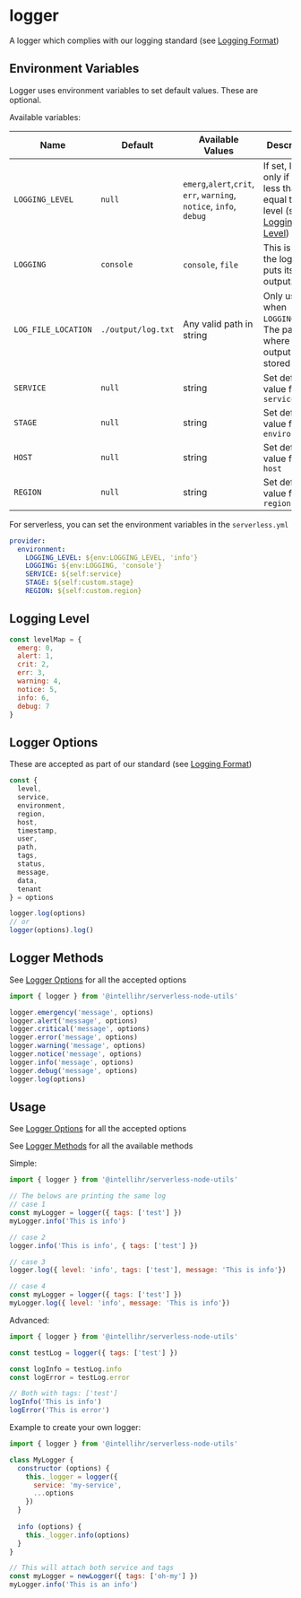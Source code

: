 # logger

A logger which complies with our logging standard (see [Logging Format](https://intellihr.atlassian.net/wiki/spaces/DG/pages/284983300/Logging+Format))

## Environment Variables

Logger uses environment variables to set default values. These are optional.

Available variables:

| Name | Default | Available Values | Description |
| ---- | ------- | ---------------- | ----------- |
| `LOGGING_LEVEL`    | `null`   | `emerg`,`alert`,`crit`, `err`, `warning`, `notice`, `info`, `debug` | If set, log only if `level` less than or equal to this level (see: [Logging Level](#logging-level)) |  
| `LOGGING`          | `console` | `console`, `file` | This is where the logger puts its output. |
| `LOG_FILE_LOCATION`| `./output/log.txt` | Any valid path in string | Only used when `LOGGING=file`. The path where the output log is stored |
| `SERVICE`          | `null` | string | Set default value for `service` |
| `STAGE`            | `null` | string | Set default value for `environment` |
| `HOST`             | `null` | string | Set default value for `host` |
| `REGION`           | `null` | string | Set default value for `region` |

For serverless, you can set the environment variables in the `serverless.yml`

```yml
provider:
  environment:
    LOGGING_LEVEL: ${env:LOGGING_LEVEL, 'info'}
    LOGGING: ${env:LOGGING, 'console'}
    SERVICE: ${self:service}
    STAGE: ${self:custom.stage}
    REGION: ${self:custom.region}
```

## Logging Level
```javascript
const levelMap = {
  emerg: 0,
  alert: 1,
  crit: 2,
  err: 3,
  warning: 4,
  notice: 5,
  info: 6,
  debug: 7
}
```

## Logger Options

These are accepted as part of our standard (see [Logging Format](https://intellihr.atlassian.net/wiki/spaces/DG/pages/284983300/Logging+Format))

```javascript
const {
  level,
  service,
  environment,
  region,
  host,
  timestamp,
  user,
  path,
  tags,
  status,
  message,
  data,
  tenant
} = options

logger.log(options)
// or
logger(options).log()
```

## Logger Methods

See [Logger Options](#logger-options) for all the accepted options

```javascript
import { logger } from '@intellihr/serverless-node-utils'

logger.emergency('message', options)
logger.alert('message', options)
logger.critical('message', options)
logger.error('message', options)
logger.warning('message', options)
logger.notice('message', options)
logger.info('message', options)
logger.debug('message', options)
logger.log(options)

```

## Usage

See [Logger Options](#logger-options) for all the accepted options

See [Logger Methods](#logger-methods) for all the available methods

Simple:
``` js
import { logger } from '@intellihr/serverless-node-utils'

// The belows are printing the same log
// case 1
const myLogger = logger({ tags: ['test'] })
myLogger.info('This is info')

// case 2
logger.info('This is info', { tags: ['test'] })

// case 3
logger.log({ level: 'info', tags: ['test'], message: 'This is info'})

// case 4
const myLogger = logger({ tags: ['test'] })
myLogger.log({ level: 'info', message: 'This is info'})
```

Advanced:
```javascript
import { logger } from '@intellihr/serverless-node-utils'

const testLog = logger({ tags: ['test'] })

const logInfo = testLog.info
const logError = testLog.error

// Both with tags: ['test']
logInfo('This is info')
logError('This is error')
```

Example to create your own logger:
```javascript
import { logger } from '@intellihr/serverless-node-utils'

class MyLogger {
  constructor (options) {
    this._logger = logger({ 
      service: 'my-service', 
      ...options 
    })
  }
  
  info (options) {
    this._logger.info(options)
  }
}

// This will attach both service and tags
const myLogger = newLogger({ tags: ['oh-my'] })
myLogger.info('This is an info')
```
